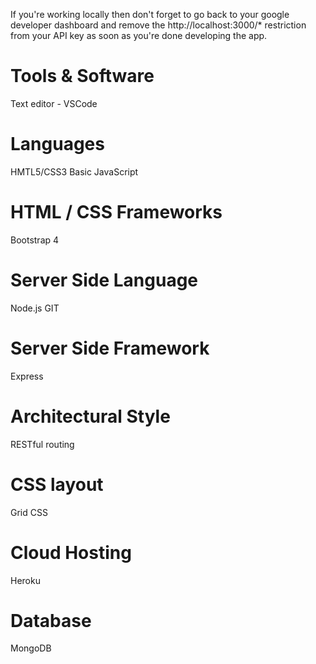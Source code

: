 If you're working locally then don't forget to go back to your google developer 
dashboard and remove the http://localhost:3000/* restriction from your API key 
as soon as you're done developing the app.

Tools & Software
=========================
Text editor - VSCode

Languages
========================
HMTL5/CSS3
Basic JavaScript

HTML / CSS Frameworks
========================
Bootstrap 4

Server Side Language
========================
Node.js
GIT

Server Side Framework
========================
Express

Architectural Style
========================
RESTful routing

CSS layout
========================
Grid CSS

Cloud Hosting
========================
Heroku

Database
========================
MongoDB




